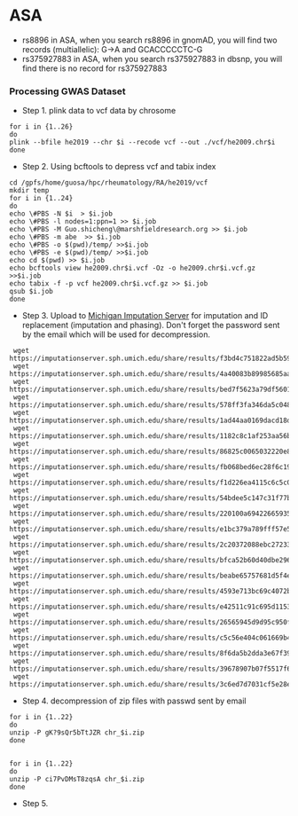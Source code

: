 # ASA

* rs8896 in ASA, when you search rs8896 in gnomAD, you will find two records (multiallelic): G->A and GCACCCCCTC-G
* rs375927883 in ASA, when you search rs375927883 in dbsnp, you will find there is no record for rs375927883

### Processing GWAS Dataset

* Step 1. plink data to vcf data by chrosome

```
for i in {1..26}
do
plink --bfile he2019 --chr $i --recode vcf --out ./vcf/he2009.chr$i
done
```
* Step 2. Using bcftools to depress vcf and tabix index

```
cd /gpfs/home/guosa/hpc/rheumatology/RA/he2019/vcf
mkdir temp
for i in {1..24}
do
echo \#PBS -N $i  > $i.job
echo \#PBS -l nodes=1:ppn=1 >> $i.job
echo \#PBS -M Guo.shicheng\@marshfieldresearch.org >> $i.job
echo \#PBS -m abe  >> $i.job
echo \#PBS -o $(pwd)/temp/ >>$i.job
echo \#PBS -e $(pwd)/temp/ >>$i.job
echo cd $(pwd) >> $i.job
echo bcftools view he2009.chr$i.vcf -Oz -o he2009.chr$i.vcf.gz >>$i.job
echo tabix -f -p vcf he2009.chr$i.vcf.gz >> $i.job
qsub $i.job
done
```
* Step 3. Upload to [Michigan Imputation Server](https://imputationserver.sph.umich.edu) for imputation and ID replacement (imputation and phasing). Don't forget the password sent by the email which will be used for decompression. 
```
 wget https://imputationserver.sph.umich.edu/share/results/f3bd4c751822ad5b595f84ddce8633dd/chr_1.zip
 wget https://imputationserver.sph.umich.edu/share/results/4a40083b89985685aa7497410b76de2e/chr_10.zip
 wget https://imputationserver.sph.umich.edu/share/results/bed7f5623a79df56011c415de914bea8/chr_11.zip
 wget https://imputationserver.sph.umich.edu/share/results/578ff3fa346da5c04804abdb0eb93900/chr_12.zip
 wget https://imputationserver.sph.umich.edu/share/results/1ad44aa0169dacd18d2328a4d08cd9f5/chr_13.zip
 wget https://imputationserver.sph.umich.edu/share/results/1182c8c1af253aa56b9b5b9002a2575a/chr_14.zip
 wget https://imputationserver.sph.umich.edu/share/results/86825c0065032220e8d74c811396debe/chr_15.zip
 wget https://imputationserver.sph.umich.edu/share/results/fb068bed6ec28f6c19c08c1f62ac508c/chr_16.zip
 wget https://imputationserver.sph.umich.edu/share/results/f1d226ea4115c6c5c05f84bb6a7fedb8/chr_17.zip
 wget https://imputationserver.sph.umich.edu/share/results/54bdee5c147c31f77b2ce393eb1be295/chr_18.zip
 wget https://imputationserver.sph.umich.edu/share/results/220100a69422665935a46cd3733112b0/chr_19.zip
 wget https://imputationserver.sph.umich.edu/share/results/e1bc379a789fff57e5e49c7aca17ccb5/chr_2.zip
 wget https://imputationserver.sph.umich.edu/share/results/2c20372088ebc27233341ab964641baa/chr_20.zip
 wget https://imputationserver.sph.umich.edu/share/results/bfca52b60d40dbe2965464e9b93dcb1c/chr_21.zip
 wget https://imputationserver.sph.umich.edu/share/results/beabe65757681d5f4e5f5cb068a4e58b/chr_22.zip
 wget https://imputationserver.sph.umich.edu/share/results/4593e713bc69c4072b380bc7a4c037a9/chr_3.zip
 wget https://imputationserver.sph.umich.edu/share/results/e42511c91c695d1153ac5a48c32231e2/chr_4.zip
 wget https://imputationserver.sph.umich.edu/share/results/26565945d9d95c950f0db8c9afb11f3c/chr_5.zip
 wget https://imputationserver.sph.umich.edu/share/results/c5c56e404c061669b4e26d0bdefdbd49/chr_6.zip
 wget https://imputationserver.sph.umich.edu/share/results/8f6da5b2dda3e67f3933170ae23b10bd/chr_7.zip
 wget https://imputationserver.sph.umich.edu/share/results/39678907b07f5517f6af388ff1d962a1/chr_8.zip
 wget https://imputationserver.sph.umich.edu/share/results/3c6ed7d7031cf5e28ef9b0cf9b6d3992/chr_9.zip
```
* Step 4. decompression of zip files with passwd sent by email
```
for i in {1..22}
do
unzip -P gK?9sQr5bTtJZR chr_$i.zip 
done


for i in {1..22}
do
unzip -P ci7PvDMsT8zqsA chr_$i.zip 
done
```
* Step 5. 




